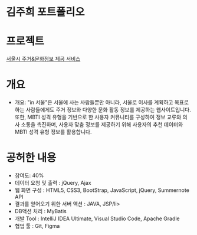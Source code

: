 <h1>김주희 포트폴리오</h1>

<h1>프로젝트</h1>
<a href="https://github.com/Katie27-maker/INSeoulProject">서울시 주거&문화정보 제공 서비스</a>

<h1>개요</h1>
<ul>
  <li>개요: "in 서울"은 서울에 사는 사람들뿐만 아니라, 서울로 이사를 계획하고 목표로 하는 사람들에게도 주거 정보와 다양한 문화 활동 정보를 제공하는 웹사이트입니다. 또한, MBTI 성격 유형을 기반으로 한 사용자 커뮤니티를 구성하여 정보 교류와 의사 소통을 촉진하며, 사용자 맞춤 정보를 제공하기 위해 사용자의 추천 데이터와 MBTI 성격 유형 정보를 활용합니다.</li>
</ul>

<h1>공허한 내용</h1>
<ul>
  <li>참여도: 40%</li>
  <li>데이터 요청 및 출력 : jQuery, Ajax</li>
  <li>웹 화면 구성 : HTML5, CSS3, BootStrap, JavaScript, jQuery, Summernote API</li>
  <li>결과를 얻어오기 위한 서버 액션 : JAVA, JSP/li>
  <li>DB액션 처리 : MyBatis</li>
  <li>개발 Tool : IntelliJ IDEA Ultimate, Visual Studio Code, Apache Gradle</li>
  <li>협업 툴 : Git, Figma</li>
</ul>

